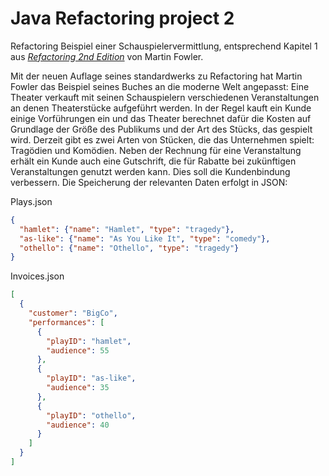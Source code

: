 # Java Refactoring project 2

Refactoring Beispiel einer Schauspielervermittlung, entsprechend Kapitel 1 aus
[_Refactoring 2nd Edition_](https://amzn.com/0134757599) von Martin Fowler.

Mit der neuen Auflage seines standardwerks zu Refactoring hat Martin Fowler das
Beispiel seines Buches an die moderne Welt angepasst:
Eine Theater verkauft mit seinen Schauspielern verschiedenen Veranstaltungen an denen 
Theaterstücke aufgeführt werden.
In der Regel kauft ein Kunde einige Vorführungen ein und das Theater berechnet dafür 
die Kosten auf Grundlage der Größe des Publikums und der Art des Stücks, das gespielt 
wird. Derzeit gibt es zwei Arten von Stücken, die das Unternehmen spielt: Tragödien und 
Komödien. 
Neben der Rechnung für eine Veranstaltung erhält ein Kunde auch eine Gutschrift, die für
Rabatte bei zukünftigen Veranstaltungen genutzt werden kann. Dies soll die Kundenbindung 
verbessern.
Die Speicherung der relevanten Daten erfolgt in JSON:

Plays.json
```json
{
  "hamlet": {"name": "Hamlet", "type": "tragedy"},
  "as-like": {"name": "As You Like It", "type": "comedy"},
  "othello": {"name": "Othello", "type": "tragedy"}
}
```

Invoices.json
```json
[
  {
    "customer": "BigCo",
    "performances": [
      {
        "playID": "hamlet",
        "audience": 55
      },
      {
        "playID": "as-like",
        "audience": 35
      },
      {
        "playID": "othello",
        "audience": 40
      }
    ]
  }
]
```
